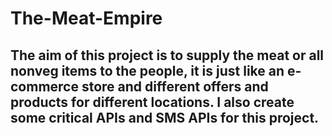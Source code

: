 # The-Meat-Empire
## The aim of this project is to supply the meat or all nonveg items to the people, it is just like an e-commerce store and different offers and products for different locations. I also create some critical APIs and SMS APIs for this project.
